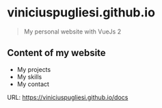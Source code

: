 # viniciuspugliesi.github.io

> My personal website with VueJs 2

## Content of my website

* My projects
* My skills
* My contact

URL: https://viniciuspugliesi.github.io/docs
